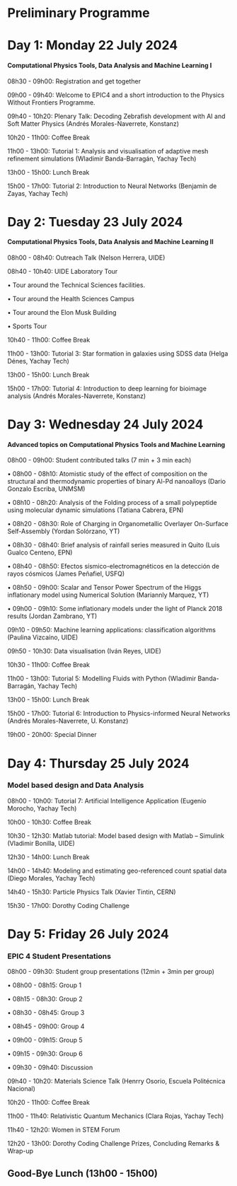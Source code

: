 # Preliminary Programme

# Day 1: Monday 22 July 2024
#### Computational Physics Tools, Data Analysis and Machine Learning I

08h30 - 09h00: Registration and get together

09h00 - 09h40: Welcome to EPIC4 and a short introduction to the Physics Without Frontiers Programme.

09h40 - 10h20: Plenary Talk: Decoding Zebrafish development with AI and Soft Matter Physics (Andrés Morales-Naverrete, Konstanz)

10h20 - 11h00: Coffee Break

11h00 - 13h00: Tutorial 1: Analysis and visualisation of adaptive mesh refinement simulations (Wladimir Banda-Barragán, Yachay Tech)

13h00 - 15h00: Lunch Break

15h00 - 17h00: Tutorial 2: Introduction to Neural Networks (Benjamín de Zayas, Yachay Tech)

# Day 2: Tuesday 23 July 2024
#### Computational Physics Tools, Data Analysis and Machine Learning II

08h00 - 08h40: Outreach Talk (Nelson Herrera, UIDE)

08h40 - 10h40: UIDE Laboratory Tour

•⁠ ⁠Tour around the Technical Sciences facilities.

•⁠ ⁠Tour around the Health Sciences Campus

•⁠ ⁠Tour around the Elon Musk Building

•⁠ ⁠Sports Tour

10h40 - 11h00: Coffee Break

11h00 - 13h00: Tutorial 3: Star formation in galaxies using SDSS data (Helga Dénes, Yachay Tech)

13h00 - 15h00: Lunch Break

15h00 - 17h00: Tutorial 4: Introduction to deep learning for bioimage analysis (Andrés Morales-Naverrete, Konstanz)


# Day 3: Wednesday 24 July 2024
#### Advanced topics on Computational Physics Tools and Machine Learning

08h00 - 09h00: Student contributed talks (7 min + 3 min each)

•⁠ 08h00 - 08h10: Atomistic study of the effect of composition on the structural and thermodynamic properties of binary Al-Pd nanoalloys (Dario Gonzalo Escriba, UNMSM)

•⁠ 08h10 - 08h20: Analysis of the Folding process of a small polypeptide using molecular dynamic simulations (Tatiana Cabrera, EPN)

•⁠ 08h20 - 08h30: Role of Charging in Organometallic Overlayer On-Surface Self-Assembly (Yordan Solórzano, YT)

•⁠ 08h30 - 08h40: Brief analysis of rainfall series measured in Quito (Luis Gualco Centeno, EPN)

•⁠ 08h40 - 08h50: Efectos sísmico-electromagnéticos en la detección de rayos cósmicos (James Peñafiel, USFQ)

•⁠ 08h50 - 09h00: Scalar and Tensor Power Spectrum of the Higgs inflationary model using Numerical Solution (Mariannly Marquez, YT)

•⁠ 09h00 - 09h10: Some inflationary models under the light of Planck 2018 results (Jordan Zambrano, YT)

09h10 - 09h50: Machine learning applications: classification algorithms (Paulina Vizcaíno, UIDE)

09h50 - 10h30: Data visualisation (Iván Reyes, UIDE)

10h30 - 11h00: Coffee Break

11h00 - 13h00: Tutorial 5: Modelling Fluids with Python (Wladimir Banda-Barragán, Yachay Tech)

13h00 - 15h00: Lunch Break

15h00 - 17h00: Tutorial 6: Introduction to Physics-informed Neural Networks (Andrés Morales-Naverrete, U. Konstanz)

19h00 - 20h00: Special Dinner


# Day 4: Thursday 25 July 2024
### Model based design and Data Analysis

08h00 - 10h00: Tutorial 7: Artificial Intelligence Application (Eugenio Morocho, Yachay Tech)

10h00 - 10h30: Coffee Break

10h30 - 12h30: Matlab tutorial: Model based design with Matlab – Simulink (Vladimir Bonilla, UIDE)

12h30 - 14h00: Lunch Break

14h00 - 14h40: Modeling and estimating geo-referenced count spatial data (Diego Morales, Yachay Tech)

14h40 - 15h30: Particle Physics Talk (Xavier Tintin, CERN)

15h30 - 17h00: Dorothy Coding Challenge


# Day 5: Friday 26 July 2024
### EPIC 4 Student Presentations

08h00 - 09h30: Student group presentations (12min + 3min per group)

•⁠ 08h00 - 08h15: Group 1

•⁠ 08h15 - 08h30: Group 2

•⁠ 08h30 - 08h45: Group 3

•⁠ 08h45 - 09h00: Group 4

•⁠ 09h00 - 09h15: Group 5

•⁠ 09h15 - 09h30: Group 6

•⁠ 09h30 - 09h40: Discussion

09h40 - 10h20: Materials Science Talk (Henrry Osorio, Escuela Politécnica Nacional)

10h20 - 11h00: Coffee Break

11h00 - 11h40: Relativistic Quantum Mechanics (Clara Rojas, Yachay Tech)

11h40 - 12h20: Women in STEM Forum

12h20 - 13h00: Dorothy Coding Challenge Prizes, Concluding Remarks & Wrap-up

## Good-Bye Lunch (13h00 - 15h00)

